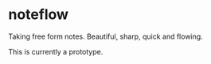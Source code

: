 # noteflow

Taking free form notes. Beautiful, sharp, quick and flowing.

This is currently a prototype.
